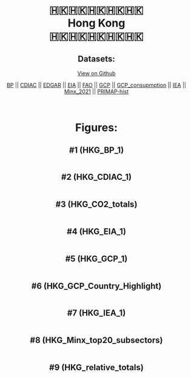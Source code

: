 
<center>
<h1 align="center">
🇭🇰🇭🇰🇭🇰🇭🇰🇭🇰
<br>
Hong Kong
<br>
🇭🇰🇭🇰🇭🇰🇭🇰🇭🇰
</h1>
<h2>Datasets:</h2>
<p><a href="https://github.com/dquintani/GreenhouseData/tree/master/country_data/HKG_Hong Kong/data">View on Github</a>
<br></p><p><a href="data/HKG_BP.csv">BP</a> || <a href="data/HKG_CDIAC.csv">CDIAC</a> || <a href="data/HKG_EDGAR.csv">EDGAR</a> || <a href="data/HKG_EIA.csv">EIA</a> || <a href="data/HKG_FAO.csv">FAO</a> || <a href="data/HKG_GCP.csv">GCP</a> || <a href="data/HKG_GCP_consupmption.csv">GCP_consupmption</a> || <a href="data/HKG_IEA.csv">IEA</a> || <a href="data/HKG_Minx_2021.csv">Minx_2021</a> || <a href="data/HKG_PRIMAP-hist.csv">PRIMAP-hist</a></p><p><br></p>
<h1>Figures:</h1><h2>#1 (HKG_BP_1)</h2>
<p><img alt="" src="figures/HKG_BP_1.png" /></p><h2>#2 (HKG_CDIAC_1)</h2>
<p><img alt="" src="figures/HKG_CDIAC_1.png" /></p><h2>#3 (HKG_CO2_totals)</h2>
<p><img alt="" src="figures/HKG_CO2_totals.png" /></p><h2>#4 (HKG_EIA_1)</h2>
<p><img alt="" src="figures/HKG_EIA_1.png" /></p><h2>#5 (HKG_GCP_1)</h2>
<p><img alt="" src="figures/HKG_GCP_1.png" /></p><h2>#6 (HKG_GCP_Country_Highlight)</h2>
<p><img alt="" src="figures/HKG_GCP_Country_Highlight.png" /></p><h2>#7 (HKG_IEA_1)</h2>
<p><img alt="" src="figures/HKG_IEA_1.png" /></p><h2>#8 (HKG_Minx_top20_subsectors)</h2>
<p><img alt="" src="figures/HKG_Minx_top20_subsectors.png" /></p><h2>#9 (HKG_relative_totals)</h2>
<p><img alt="" src="figures/HKG_relative_totals.png" /></p>